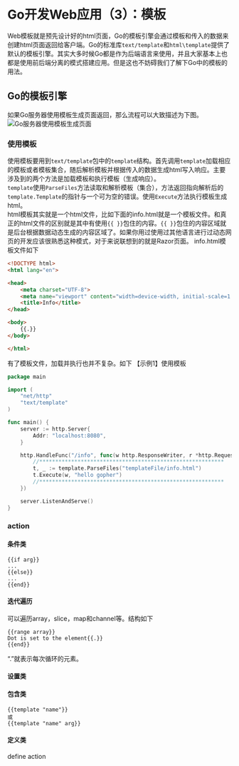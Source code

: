 # Go开发Web应用（3）：模板

Web模板就是预先设计好的html页面，Go的模板引擎会通过模板和传入的数据来创建html页面返回给客户端。Go的标准库`text/template`和`html\template`提供了默认的模板引擎。其实大多时候Go都是作为后端语言来使用，并且大家基本上也都是使用前后端分离的模式搭建应用。但是这也不妨碍我们了解下Go中的模板的用法。

## Go的模板引擎
如果Go服务器使用模板生成页面返回，那么流程可以大致描述为下图。
![Go服务器使用模板生成页面](https://github.com/Xuhy0826/Golang-Study/blob/master/resource/goTemplateFlow.jpg)  

### 使用模板
使用模板要用到`text/template`包中的`template`结构。首先调用`template`加载相应的模板或者模板集合，随后解析模板并根据传入的数据生成html写入响应。主要涉及到的两个方法是加载模板和执行模板（生成响应）。  
`template`使用`ParseFiles`方法读取和解析模板（集合），方法返回指向解析后的`template.Template`的指针与一个可为空的错误。使用`Execute`方法执行模板生成html。  
html模板其实就是一个html文件，比如下面的info.html就是一个模板文件。和真正的html文件的区别就是其中有使用`{{ }}`包住的内容。`{{ }}`包住的内容区域就是后台根据数据动态生成的内容区域了。如果你用过使用过其他语言进行过动态网页的开发应该很熟悉这种模式，对于来说联想到的就是Razor页面。
info.html模板文件如下
```html
<!DOCTYPE html>
<html lang="en">

<head>
    <meta charset="UTF-8">
    <meta name="viewport" content="width=device-width, initial-scale=1.0">
    <title>Info</title>
</head>

<body>
    {{.}}
</body>

</html>
```
有了模板文件，加载并执行也并不复杂。如下
【示例1】使用模板
```go
package main

import (
	"net/http"
	"text/template"
)

func main() {
	server := http.Server{
		Addr: "localhost:8080",
	}

	http.HandleFunc("/info", func(w http.ResponseWriter, r *http.Request) {
		//**********************************************************
		t, _ := template.ParseFiles("templateFile/info.html")
		t.Execute(w, "hello gopher")
		//**********************************************************
	})

	server.ListenAndServe()
}
```

### action
#### 条件类
```
{{if arg}}
...
{{else}}
...
{{end}}
```

#### 迭代遍历
可以遍历array，slice，map和channel等。结构如下
```
{{range array}}
Dot is set to the element{{.}}
{{end}}
```
“.”就表示每次循环的元素。

#### 设置类


#### 包含类
```
{{template "name"}}
或
{{template "name" arg}}
```

#### 定义类
define action